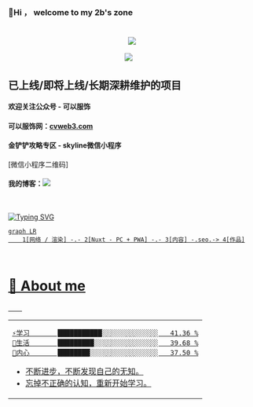 ### 👋Hi ， welcome to my 2b's zone
<h1 align="center">
</a>
</h1>

<div align="center">
<img order-radius="100px" src="https://npm.elemecdn.com/anzhiyu-assets/image/common/github-info/Knock-Code.gif"/></div>
<br>
<div align="center">
  <a href="https://p8d.gitee.io/zone"><img src="https://img.shields.io/badge/pany-个人博客-blue"></a>&emsp;
<!--   <a href="https://twitter.com/anzhiyu_c"><img src="https://img.shields.io/badge/twitter-%E6%8E%A8%E7%89%B9-blue"></a>&emsp;
  <a href="https://www.youtube.com/channel/UC1zFQPt_DccDr0pn60jzoQQ"><img src="https://img.shields.io/badge/youtube-%E6%B2%B9%E7%AE%A1-c32136"></a>&emsp;
  <a href="https://blog.csdn.net/CZW2268025923?spm=1010.2135.3001.5343"><img src="https://img.shields.io/badge/CSDN-%E5%8D%9A%E5%AE%A2-c32136"></a>&emsp;
  <a href="https://space.bilibili.com/372204786"><img src="https://img.shields.io/badge/bilibili-B%E7%AB%99-ff69b4"></a>&emsp;
  <a href="https://www.zhihu.com/people/xi-gua-pi-pi-60"><img src="https://img.shields.io/badge/zhihu-%E7%9F%A5%E4%B9%8E-blue"></a>&emsp; -->
</div>

    
## 已上线/即将上线/长期深耕维护的项目
#### 欢迎关注公众号 - 可以服饰
#### 可以服饰网：<a href="https://www.cvweb3.com">cvweb3.com</a>
#### 金铲铲攻略专区 - skyline微信小程序
[微信小程序二维码]
#### 我的博客：<a href="https://p8d.gitee.io/zone"><img src="https://img.shields.io/badge/pany-个人博客-blue"></a>&emsp;
</br>

<a href="https://pany.netlify.app"><img src="https://readme-typing-svg.herokuapp.com?font=Fira+Code&weight=600&size=30&duration=1000&pause=1000&color=000000&background=A75EFF00&vCenter=true&width=1024&lines=console.log('现状：先沉淀一下')" alt="Typing SVG" />
</br>
```mermaid
graph LR
    1[网络 / 渲染] -.- 2[Nuxt - PC + PWA] -.- 3[内容] -.seo.-> 4[作品]
```
</br>

# 🙋 About me

&emsp;&emsp;


<table align="center">
<tr>
<td valign="top">

<!--START_SECTION:waka-->

```
⚡学习       ███████████░░░░░░░░░░░░░░   41.36 %
🙋生活       █████████░░░░░░░░░░░░░░░░   39.68 %
🧠内心       ████████░░░░░░░░░░░░░░░░░   37.50 %
```

- 不断进步，不断发现自己的无知。
- 忘掉不正确的认知，重新开始学习。


<!--END_SECTION:waka-->

</tr>
</table>
